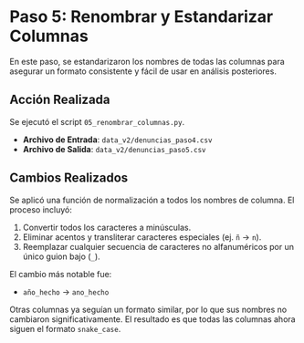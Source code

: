 # Paso 5: Renombrar y Estandarizar Columnas

En este paso, se estandarizaron los nombres de todas las columnas para asegurar un formato consistente y fácil de usar en análisis posteriores.

## Acción Realizada

Se ejecutó el script `05_renombrar_columnas.py`.

*   **Archivo de Entrada**: `data_v2/denuncias_paso4.csv`
*   **Archivo de Salida**: `data_v2/denuncias_paso5.csv`

## Cambios Realizados

Se aplicó una función de normalización a todos los nombres de columna. El proceso incluyó:
1.  Convertir todos los caracteres a minúsculas.
2.  Eliminar acentos y transliterar caracteres especiales (ej. `ñ` -> `n`).
3.  Reemplazar cualquier secuencia de caracteres no alfanuméricos por un único guion bajo (`_`).

El cambio más notable fue:
*   `año_hecho` -> `ano_hecho`

Otras columnas ya seguían un formato similar, por lo que sus nombres no cambiaron significativamente. El resultado es que todas las columnas ahora siguen el formato `snake_case`.
